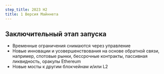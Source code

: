 ```yaml
---
step_title: 2023 H2
title: 1 Версия Майннета
---
```


## Заключительный этап запуска

- Временные ограничения снимаются через управление
- Новые инновации и усовершенствования на основе обратной связи, например, спотовые рынки, бессрочные контракты, пассивная ликвидность, оракулы Ethereum
- Новые мосты к другим блокчейнам и/или L2

